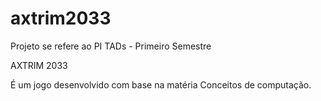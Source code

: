 # axtrim2033
Projeto se refere ao PI TADs - Primeiro Semestre

AXTRIM 2033 

É um jogo desenvolvido com base na matéria Conceitos de computação.

